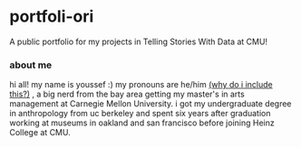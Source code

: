 # portfoli-ori
A public portfolio for my projects in Telling Stories With Data at CMU!

### about me

hi all! my name is youssef :) my pronouns are he/him [(why do i include this?)](https://prospect.org.uk/news/why-we-should-all-start-using-pronouns)
, a big nerd from the bay area getting my master's in arts management at Carnegie Mellon University. i got my undergraduate degree in anthropology from uc berkeley and spent six years after graduation working at museums in oakland and san francisco before joining Heinz College at CMU.
